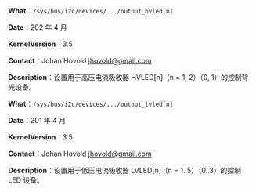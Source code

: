 **What**：`/sys/bus/i2c/devices/.../output_hvled[n]`

**Date**：202 年 4 月

**KernelVersion**：3.5

**Contact**：Johan Hovold <jhovold@gmail.com>

**Description**：设置用于高压电流吸收器 HVLED[n]（n = 1, 2）（0, 1）的控制背光设备。

**What**：`/sys/bus/i2c/devices/.../output_lvled[n]`

**Date**：201 年 4 月

**KernelVersion**：3.5

**Contact**：Johan Hovold <jhovold@gmail.com>

**Description**：设置用于低压电流吸收器 LVLED[n]（n = 1..5）（0..3）的控制 LED 设备。 